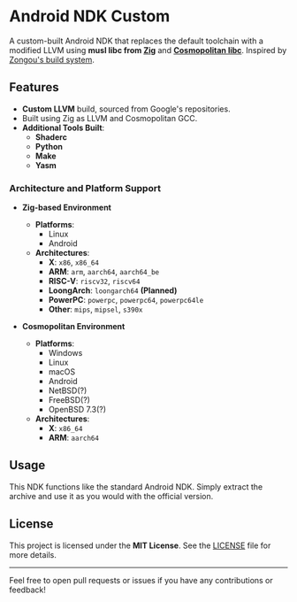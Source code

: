# Android NDK Custom

A custom-built Android NDK that replaces the default toolchain with a modified LLVM using **musl libc from [Zig](https://ziglang.org)** and **[Cosmopolitan libc](https://justine.lol/cosmopolitan)**. Inspired by [Zongou's build system](https://github.com/zongou/build/tree/main/.github/workflows).

## Features

- **Custom LLVM** build, sourced from Google's repositories.
- Built using Zig as LLVM and Cosmopolitan GCC.
- **Additional Tools Built**:
  - **Shaderc**
  - **Python**
  - **Make**
  - **Yasm**

### Architecture and Platform Support

- **Zig-based Environment**
  - **Platforms**:
    - Linux
    - Android
  - **Architectures**:
    - **X**: `x86`, `x86_64`
    - **ARM**: `arm`, `aarch64`, `aarch64_be`
    - **RISC-V**: `riscv32`, `riscv64`
    - **LoongArch**: `loongarch64` **(Planned)**
    - **PowerPC**: `powerpc`, `powerpc64`, `powerpc64le`
    - **Other**: `mips`, `mipsel`, `s390x`

- **Cosmopolitan Environment**
  - **Platforms**:
    - Windows
    - Linux
    - macOS
    - Android
    - NetBSD(?)
    - FreeBSD(?)
    - OpenBSD 7.3(?)
  - **Architectures**:
    - **X**: `x86_64`
    - **ARM**: `aarch64`

## Usage

This NDK functions like the standard Android NDK. Simply extract the archive and use it as you would with the official version.

## License

This project is licensed under the **MIT License**. See the [LICENSE](LICENSE) file for more details.

---

Feel free to open pull requests or issues if you have any contributions or feedback!
